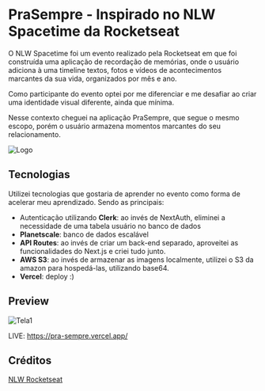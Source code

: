 
# PraSempre - Inspirado no NLW Spacetime da Rocketseat

O NLW Spacetime foi um evento realizado pela Rocketseat em que foi construída uma aplicação de recordação de memórias, onde o usuário adiciona à uma timeline textos, fotos e vídeos de acontecimentos marcantes da sua vida, organizados por mês e ano.

Como participante do evento optei por me diferenciar e me desafiar ao criar uma identidade visual diferente, ainda que mínima.

Nesse contexto cheguei na aplicação PraSempre, que segue o mesmo escopo, porém o usuário armazena momentos marcantes do seu relacionamento.

![Logo](https://pra-sempre.vercel.app/_next/static/media/pra-sempre-logo.01bb59e5.svg)

## Tecnologias 

Utilizei tecnologias que gostaria de aprender no evento como forma de acelerar meu aprendizado. Sendo as principais:

* Autenticação utilizando **Clerk**: ao invés de NextAuth, eliminei a necessidade de uma tabela usuário no banco de dados
* **Planetscale**: banco de dados escalável
* **API Routes**: ao invés de criar um back-end separado, aproveitei as funcionalidades do Next.js e criei tudo junto.
* **AWS S3**: ao invés de armazenar as imagens localmente, utilizei o S3 da amazon para hospedá-las, utilizando base64.
* **Vercel**: deploy :)

## Preview

![Tela1](https://i.ibb.co/R95P2PX/tela2.jpg)

LIVE: https://pra-sempre.vercel.app/
## Créditos

[NLW Rocketseat](https://github.com/rocketseat-education/nlw-12-spacetime-ignite)

